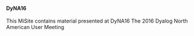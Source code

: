 #### DyNA16
This MiSite contains material presented at DyNA16
The 2016 Dyalog North American User Meeting
